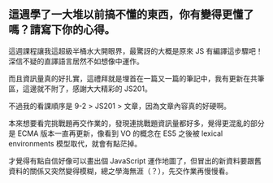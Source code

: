 ## 這週學了一大堆以前搞不懂的東西，你有變得更懂了嗎？請寫下你的心得。

這週課程讓我這超級半桶水大開眼界，最驚訝的大概是原來 JS 有編譯這步驟吧！深信不疑的直譯語言居然不如想像中運作。

而且資訊量真的好扎實，這禮拜就是埋首在一篇又一篇的筆記中，我有更新在共筆區，這邊就不附了，感謝大大精彩的 JS201。

不過我的看課順序是 9-2 > JS201 > 文章，因為文章內容真的好硬啊。

本來想要看完挑戰題再交作業的，發現連挑戰題資訊量都好多，覺得更混亂的部分是 ECMA 版本一直再更新，像看到 VO 的概念在 ES5 之後被 lexical environments 模型取代，就會有點茫掉。

才覺得有點自信好像可以畫出個 JavaScript 運作地圖了，但冒出的新資料要跟舊資料的關係又突然變得模糊，總之學海無涯（？），先交作業再慢慢看。


